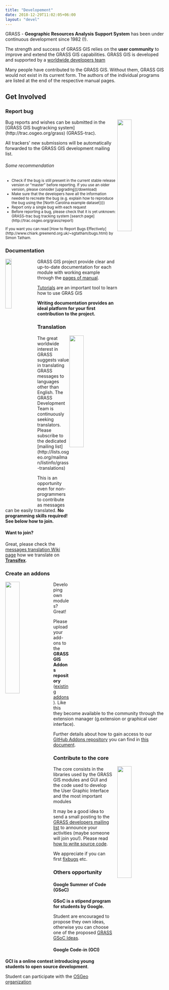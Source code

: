 ```yaml
---
title: "Developement"
date: 2018-12-29T11:02:05+06:00
layout: "devel"
---
```


GRASS - **Geographic Resources Analysis Support System** has been under continuous development since 1982 (!).

The strength and success of GRASS GIS relies on the **user community** to improve and extend the GRASS GIS capabilities.
GRASS GIS is developed and supported by a [worldwide developers team](https://github.com/OSGeo/grass/blob/master/contributors.csv)

Many people have contributed to the GRASS GIS. Without them, GRASS GIS would not exist in its current form.
The authors of the individual programs are listed at the end of the respective manual pages.

## Get Involved

### Report bug
<img src="../../images/bugreport.svg" width="30%" alt="" style="float:right">
Bug reports and wishes can be submitted in the [GRASS GIS bugtracking system](http://trac.osgeo.org/grass) (GRASS-trac).

All trackers' new submissions will be automatically forwarded to the GRASS GIS development mailing list.

###### Some recommendation
<small>
<ul>
 <li>Check if the bug is still present in the current stable release version or "master" before reporting. If you use an older version, please consider [upgrading](/download)</li>
 <li>Make sure that the developers have all the information needed to recreate the bug (e.g. explain how to reproduce the bug using the [North Carolina example dataset]())</li>
 <li>Report only a single bug with each request</li>
 <li>Before reporting a bug, please check that it is yet unknown: GRASS-trac bug tracking system [search page](http://trac.osgeo.org/grass/report)</li>
</ul>
If you want you can read [How to Report Bugs Effectively](http://www.chiark.greenend.org.uk/~sgtatham/bugs.html) by Simon Tatham.
</small>

### Documentation
<img src="../../images/document.svg" width="20%" alt="" style="float:left">

GRASS GIS project provide clear and up-to-date documentation for each module with working example through the [pages of manual](/learn/manuals).

[Tutorials](/learn/tutorials) are an important tool to learn how to use GRAS GIS

**Writing documentation provides an ideal platform for your first contribution to the project.**

### Translation
<img src="../../images/translation.svg" width="30%" alt="" style="float:right">
The great worldwide interest in GRASS suggests value in translating GRASS messages to languages other than English. 
The GRASS Development Team is continuously seeking translators. Please subscribe to the dedicated [mailing list](http://lists.osgeo.org/mailman/listinfo/grass-translations)

This is an opportunity even for non-programmers to contribute as messages can be easily translated. 
**No programming skills required! See below how to join.**

#### Want to join?

Great, please check the [messages translation Wiki page](http://grasswiki.osgeo.org/wiki/GRASS_messages_translation)
how we translate on [**Transifex**](https://www.transifex.com/grass-gis/grass7/).

### Create an addons
<img src="../../images/addons.svg" width="30%" alt="" style="float:left">
Developing own modules? Great! 

Please upload your add-ons to the **GRASS GIS Addons repository** ([existing addons](https://grass.osgeo.org/grass7/manuals/addons/)). 
Like this they become available to the community through the extension manager (g.extension or graphical user interface). 

Further details about how to gain access to our [GitHub Addons repository](https://github.com/OSGeo/grass-addons/) you can find in [this document](https://trac.osgeo.org/grass/wiki/HowToContribute#WriteaccesstotheGRASS-Addons-SVNrepository).

### Contribute to the core
<img src="../../images/core_devel.svg" width="30%" alt="" style="float:right;padding-left:10px">
The core consists in the libraries used by the GRASS GIS modules and GUI and the code used to develop the User Graphic Interface and the most important modules

It may be a good idea to send a small posting to the ​[GRASS developers mailing list](http://lists.osgeo.org/mailman/listinfo/grass-dev) to announce your activities
(maybe someone will join you!). Please read [how to write source code](https://trac.osgeo.org/grass/wiki/HowToProgram). 

We appreciate if you can first [fix ​bugs](http://trac.osgeo.org/grass/query?status=%21closed&type=defect&order=id&desc=1) etc.

### Others opportunity

#### Google Summer of Code (GSoC)

**GSoC is a stipend program for students by Google.**

Student are encouraged to propose they own ideas, otherwise you can choose one of the proposed [GRASS GSoC Ideas](http://trac.osgeo.org/grass/wiki/GSoC).

#### Google Code-in (GCI)

**GCI is a online contest introducing young students to open source development**.

Student can participate with the [OSGeo organization](https://codein.withgoogle.com/organizations/osgeo/)
